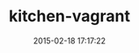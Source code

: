 ---
layout: post
title:  "kitchen-vagrant"
repo:   "test-kitchen/kitchen-vagrant"
date:   2015-02-18 17:17:22
gemurl: https://github.com/test-kitchen/kitchen-vagrant/
---